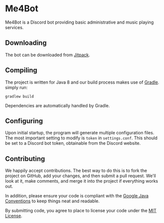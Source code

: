 Me4Bot
============
Me4Bot is a Discord bot providing basic administrative and music playing services.

Downloading
-----------
The bot can be downloaded from [Jitpack](https://jitpack.io/com/github/me4502/Me4Bot/-SNAPSHOT/Me4Bot--SNAPSHOT.jar).

Compiling
---------
The project is written for Java 8 and our build process makes use of [Gradle](http://gradle.org/).
simply run:

    gradlew build

Dependencies are automatically handled by Gradle.

Configuring
-----------
Upon initial startup, the program will generate multiple configuration files.
The most important setting to modify is `token` in `settings.conf`. 
This should be set to a Discord bot token, obtainable from the Discord website.

Contributing
------------
We happily accept contributions. The best way to do this is to fork the project
on GitHub, add your changes, and then submit a pull request. We'll look at it,
make comments, and merge it into the project if everything works out.

In addition, please ensure your code is compliant with the [Google Java
Conventions](https://google.github.io/styleguide/javaguide.html) to keep things neat and readable.

By submitting code, you agree to place to license your code under the [MIT License](https://raw.githubusercontent.com/me4502/Me4Bot/master/LICENSE.txt).